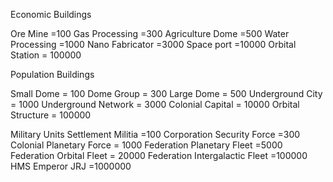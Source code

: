 Economic Buildings

Ore Mine =100
Gas Processing =300
Agriculture Dome =500
Water Processing =1000
Nano Fabricator =3000
Space port =10000
Orbital Station = 100000

Population Buildings

Small Dome = 100
Dome Group = 300
Large Dome = 500
Underground City = 1000
Underground Network = 3000
Colonial Capital = 10000
Orbital Structure = 100000

Military Units
Settlement Militia =100
Corporation Security Force =300
Colonial Planetary Force =
1000
Federation Planetary Fleet =5000
Federation Orbital Fleet =
20000
Federation Intergalactic Fleet =100000
HMS Emperor JRJ =1000000
